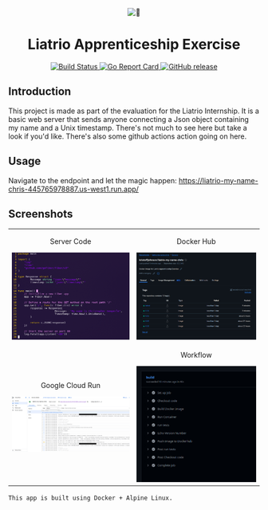 
<p align="center">
	<source srcset="https://fonts.gstatic.com/s/e/notoemoji/latest/1f40a/512.webp" type="image/webp">
	<img src="https://fonts.gstatic.com/s/e/notoemoji/latest/1f40a/512.gif" alt="🐊" width="128" height="128">
</p>

<h1 align="center">Liatrio Apprenticeship Exercise</h1>

<p align="center">
	<a href="https://github.com/BipbopBohnfon/liatrio-exercise/actions">
		<img alt="Build Status" src="https://img.shields.io/github/actions/workflow/status/BipbopBohnfon/liatrio-exercise/docker-image-testing.yml?branch=master&style=flat-square">
	</a>
	<a href="https://goreportcard.com/report/github.com/BipbopBohnfon/liatrio-exercise?style=flat-square">
		<img alt="Go Report Card" src="https://goreportcard.com/badge/github.com/BipbopBohnfon/liatrio-exercise?style=flat-square">
	</a>
	<a href="https://github.com/BipbopBohnfon/liatrio-exercise/releases">
		<img alt="GitHub release" src="https://img.shields.io/github/v/release/BipbopBohnfon/liatrio-exercise?include_prereleases&style=flat-square">
	</a>
</p>

## Introduction

This project is made as part of the evaluation for the Liatrio Internship. It is a basic web server that sends anyone connecting a Json object containing my name and a Unix timestamp. There's not much to see here but take a look if you'd like. There's also some github actions action going on here.

## Usage

Navigate to the endpoint and let the magic happen:
https://liatrio-my-name-chris-445765978887.us-west1.run.app/



## Screenshots

<table align="center">
  <tr>
	    <td align="center"><p>Server Code</p><img src="docs/server.png" width="320" alt="Server Code"></td>
    <td align="center"><p>Docker Hub</p><img src="docs/docker.png" width="320" alt="Docker Hub"></td>
  </tr>
  <tr>
    <td align="center"><p>Google Cloud Run</p><img src="docs/gcr.png" width="320" alt="Google Cloud Run"></td>
    <td align="center"><p>Workflow</p><img src="docs/workflow.png" width="320" alt="Workflow"></td>
  </tr>
</table>


`This app is built using Docker + Alpine Linux.`





